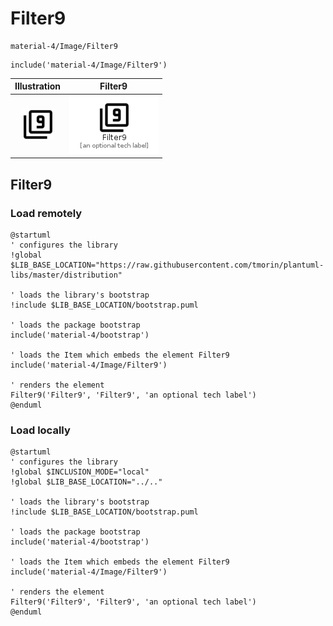 # Filter9


```text
material-4/Image/Filter9
```

```text
include('material-4/Image/Filter9')
```



| Illustration | Filter9 |
| :---: | :---: |
| ![illustration for Illustration](../../material-4/Image/Filter9.png) | ![illustration for Filter9](../../material-4/Image/Filter9.Local.png) |




## Filter9

### Load remotely
```plantuml
@startuml
' configures the library
!global $LIB_BASE_LOCATION="https://raw.githubusercontent.com/tmorin/plantuml-libs/master/distribution"

' loads the library's bootstrap
!include $LIB_BASE_LOCATION/bootstrap.puml

' loads the package bootstrap
include('material-4/bootstrap')

' loads the Item which embeds the element Filter9
include('material-4/Image/Filter9')

' renders the element
Filter9('Filter9', 'Filter9', 'an optional tech label')
@enduml
```

### Load locally
```plantuml
@startuml
' configures the library
!global $INCLUSION_MODE="local"
!global $LIB_BASE_LOCATION="../.."

' loads the library's bootstrap
!include $LIB_BASE_LOCATION/bootstrap.puml

' loads the package bootstrap
include('material-4/bootstrap')

' loads the Item which embeds the element Filter9
include('material-4/Image/Filter9')

' renders the element
Filter9('Filter9', 'Filter9', 'an optional tech label')
@enduml
```

